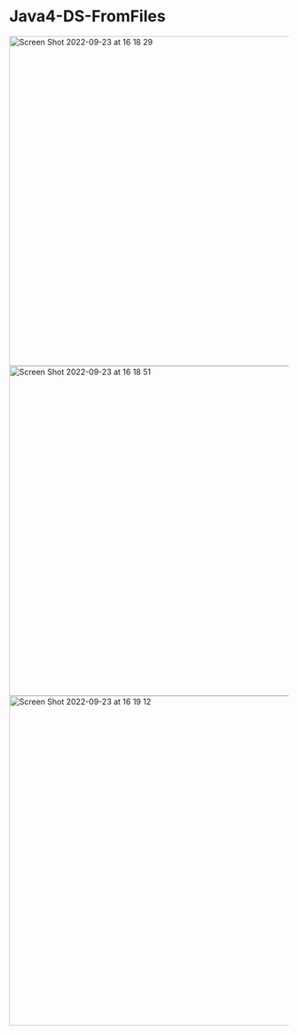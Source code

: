# Java4-DS-FromFiles

<img width="595" alt="Screen Shot 2022-09-23 at 16 18 29" src="https://user-images.githubusercontent.com/74483949/191982013-ba61a856-80f5-413b-8938-6a9fa49a35d3.png">
<img width="595" alt="Screen Shot 2022-09-23 at 16 18 51" src="https://user-images.githubusercontent.com/74483949/191982026-79edb436-2735-47eb-802b-ea03832af2b9.png">
<img width="595" alt="Screen Shot 2022-09-23 at 16 19 12" src="https://user-images.githubusercontent.com/74483949/191982038-daea4e1a-fa8a-444f-b00c-000c526e4de2.png">
